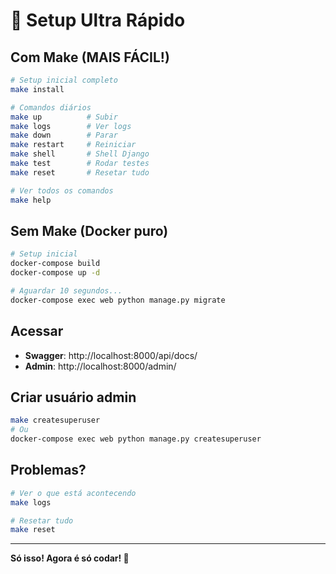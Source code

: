 # 🎯 Setup Ultra Rápido

## Com Make (MAIS FÁCIL!)

```bash
# Setup inicial completo
make install

# Comandos diários
make up          # Subir
make logs        # Ver logs
make down        # Parar
make restart     # Reiniciar
make shell       # Shell Django
make test        # Rodar testes
make reset       # Resetar tudo

# Ver todos os comandos
make help
```

## Sem Make (Docker puro)

```bash
# Setup inicial
docker-compose build
docker-compose up -d

# Aguardar 10 segundos...
docker-compose exec web python manage.py migrate
```

## Acessar

- **Swagger**: http://localhost:8000/api/docs/
- **Admin**: http://localhost:8000/admin/

## Criar usuário admin

```bash
make createsuperuser
# Ou
docker-compose exec web python manage.py createsuperuser
```

## Problemas?

```bash
# Ver o que está acontecendo
make logs

# Resetar tudo
make reset
```

---

**Só isso! Agora é só codar! 🚀**

